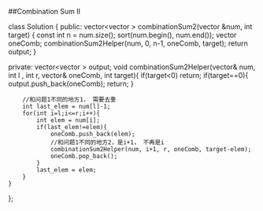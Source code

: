 ##Combination Sum II    

class Solution {
public:
    vector<vector<int> > combinationSum2(vector<int> &num, int target) {
        const int n = num.size();
        sort(num.begin(), num.end());
        vector<int> oneComb;
        combinationSum2Helper(num, 0, n-1, oneComb, target);
        return output;
    }
    
private:
    vector<vector<int> > output;
    void combinationSum2Helper(vector<int>& num, int l , int r, vector<int>& oneComb, int target){
        if(target<0) return;
        if(target==0){
            output.push_back(oneComb);
            return;
        }
        
        //和问题1不同的地方1， 需要去重
        int last_elem = num[l]-1;
        for(int i=l;i<=r;i++){
            int elem = num[i];
            if(last_elem!=elem){
                oneComb.push_back(elem);
                //和问题1不同的地方2，是i+1， 不再是i
                combinationSum2Helper(num, i+1, r, oneComb, target-elem);
                oneComb.pop_back();
            }
            last_elem = elem;
        }
    }
};
